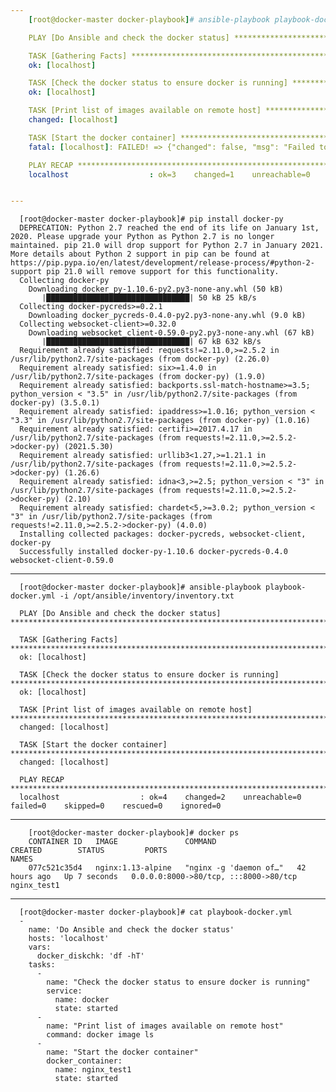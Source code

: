 ```yaml
---
    [root@docker-master docker-playbook]# ansible-playbook playbook-docker.yml -i /opt/ansible/inventory/inventory.txt

    PLAY [Do Ansible and check the docker status] *************************************************************************************************************************

    TASK [Gathering Facts] ************************************************************************************************************************************************
    ok: [localhost]

    TASK [Check the docker status to ensure docker is running] ************************************************************************************************************
    ok: [localhost]

    TASK [Print list of images available on remote host] ******************************************************************************************************************
    changed: [localhost]

    TASK [Start the docker container] *************************************************************************************************************************************
    fatal: [localhost]: FAILED! => {"changed": false, "msg": "Failed to import the required Python library (Docker SDK for Python: docker (Python >= 2.7) or docker-py (Python 2.6)) on docker-master.local's Python /usr/bin/python. Please read module documentation and install in the appropriate location. If the required library is installed, but Ansible is using the wrong Python interpreter, please consult the documentation on ansible_python_interpreter, for example via `pip install docker` or `pip install docker-py` (Python 2.6). The error was: No module named docker"}

    PLAY RECAP ************************************************************************************************************************************************************
    localhost                  : ok=3    changed=1    unreachable=0    failed=1    skipped=0    rescued=0    ignored=0


---
```


      [root@docker-master docker-playbook]# pip install docker-py
      DEPRECATION: Python 2.7 reached the end of its life on January 1st, 2020. Please upgrade your Python as Python 2.7 is no longer maintained. pip 21.0 will drop support for Python 2.7 in January 2021. More details about Python 2 support in pip can be found at https://pip.pypa.io/en/latest/development/release-process/#python-2-support pip 21.0 will remove support for this functionality.
      Collecting docker-py
        Downloading docker_py-1.10.6-py2.py3-none-any.whl (50 kB)
           |████████████████████████████████| 50 kB 25 kB/s
      Collecting docker-pycreds>=0.2.1
        Downloading docker_pycreds-0.4.0-py2.py3-none-any.whl (9.0 kB)
      Collecting websocket-client>=0.32.0
        Downloading websocket_client-0.59.0-py2.py3-none-any.whl (67 kB)
           |████████████████████████████████| 67 kB 632 kB/s
      Requirement already satisfied: requests!=2.11.0,>=2.5.2 in /usr/lib/python2.7/site-packages (from docker-py) (2.26.0)
      Requirement already satisfied: six>=1.4.0 in /usr/lib/python2.7/site-packages (from docker-py) (1.9.0)
      Requirement already satisfied: backports.ssl-match-hostname>=3.5; python_version < "3.5" in /usr/lib/python2.7/site-packages (from docker-py) (3.5.0.1)
      Requirement already satisfied: ipaddress>=1.0.16; python_version < "3.3" in /usr/lib/python2.7/site-packages (from docker-py) (1.0.16)
      Requirement already satisfied: certifi>=2017.4.17 in /usr/lib/python2.7/site-packages (from requests!=2.11.0,>=2.5.2->docker-py) (2021.5.30)
      Requirement already satisfied: urllib3<1.27,>=1.21.1 in /usr/lib/python2.7/site-packages (from requests!=2.11.0,>=2.5.2->docker-py) (1.26.6)
      Requirement already satisfied: idna<3,>=2.5; python_version < "3" in /usr/lib/python2.7/site-packages (from requests!=2.11.0,>=2.5.2->docker-py) (2.10)
      Requirement already satisfied: chardet<5,>=3.0.2; python_version < "3" in /usr/lib/python2.7/site-packages (from requests!=2.11.0,>=2.5.2->docker-py) (4.0.0)
      Installing collected packages: docker-pycreds, websocket-client, docker-py
      Successfully installed docker-py-1.10.6 docker-pycreds-0.4.0 websocket-client-0.59.0
      
      
  ---
      [root@docker-master docker-playbook]# ansible-playbook playbook-docker.yml -i /opt/ansible/inventory/inventory.txt

      PLAY [Do Ansible and check the docker status] *************************************************************************************************************************

      TASK [Gathering Facts] ************************************************************************************************************************************************
      ok: [localhost]

      TASK [Check the docker status to ensure docker is running] ************************************************************************************************************
      ok: [localhost]

      TASK [Print list of images available on remote host] ******************************************************************************************************************
      changed: [localhost]

      TASK [Start the docker container] *************************************************************************************************************************************
      changed: [localhost]

      PLAY RECAP ************************************************************************************************************************************************************
      localhost                  : ok=4    changed=2    unreachable=0    failed=0    skipped=0    rescued=0    ignored=0

---
        [root@docker-master docker-playbook]# docker ps
        CONTAINER ID   IMAGE               COMMAND                  CREATED        STATUS         PORTS                                   NAMES
        077c521c35d4   nginx:1.13-alpine   "nginx -g 'daemon of…"   42 hours ago   Up 7 seconds   0.0.0.0:8000->80/tcp, :::8000->80/tcp   nginx_test1
---

      [root@docker-master docker-playbook]# cat playbook-docker.yml
      -
        name: 'Do Ansible and check the docker status'
        hosts: 'localhost'
        vars:
          docker_diskchk: 'df -hT'
        tasks:
          -
            name: "Check the docker status to ensure docker is running"
            service:
              name: docker
              state: started
          -
            name: "Print list of images available on remote host"
            command: docker image ls
          -
            name: "Start the docker container"
            docker_container:
              name: nginx_test1
              state: started


